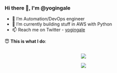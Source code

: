 ### Hi there 👋, I'm @yogingale

- 👀 I’m Automation/DevOps engineer
- 🌱 I’m currently building stuff in AWS with Python
- 📫 Reach me on Twitter - [yogingale](https://twitter.com/yogingale)

<summary> 😇 <b>This is what I do</b>: </summary>

<br>

<p align = "center">
  <img src = "https://github-readme-stats.vercel.app/api?username=yogingale&line_height=27">
</p>
<p align = "center">
  <img src = "https://github-readme-stats.vercel.app/api/top-langs/?username=yogingale&hide=css,html">
</p>
